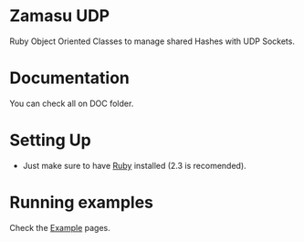 # Zamasu UDP
Ruby Object Oriented Classes to manage shared Hashes with UDP Sockets.

# Documentation
You can check all on DOC folder.

# Setting Up
* Just make sure to have [Ruby](https://www.ruby-lang.org/) installed (2.3 is recomended).

# Running examples
Check the [Example](https://github.com/abdias9/Zamasu/) pages.
